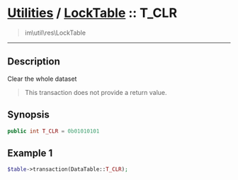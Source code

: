 # [Utilities](util.md) / [LockTable](util-LockTable.md) :: T_CLR
 > im\util\res\LockTable
____

## Description
Clear the whole dataset

 > This transaction does not provide a return value.  

## Synopsis
```php
public int T_CLR = 0b01010101
```

## Example 1
```php
$table->transaction(DataTable::T_CLR);
```
